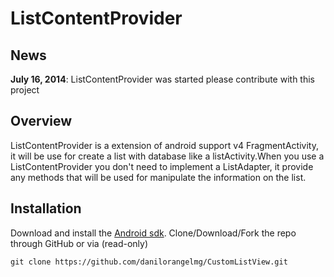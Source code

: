 ListContentProvider================News----**July 16, 2014**: ListContentProvider was started please contribute with this projectOverview--------ListContentProvider is a extension of android support v4 FragmentActivity, it will be use for create a list with database like a listActivity.When you use a ListContentProvider you don't need to implement a ListAdapter, it provide any methods that will be used for manipulate the information on the list.Installation------------Download and install the [Android sdk](http://developer.android.com/sdk/index.html). Clone/Download/Fork the repothrough GitHub or via (read-only)    git clone https://github.com/danilorangelmg/CustomListView.git